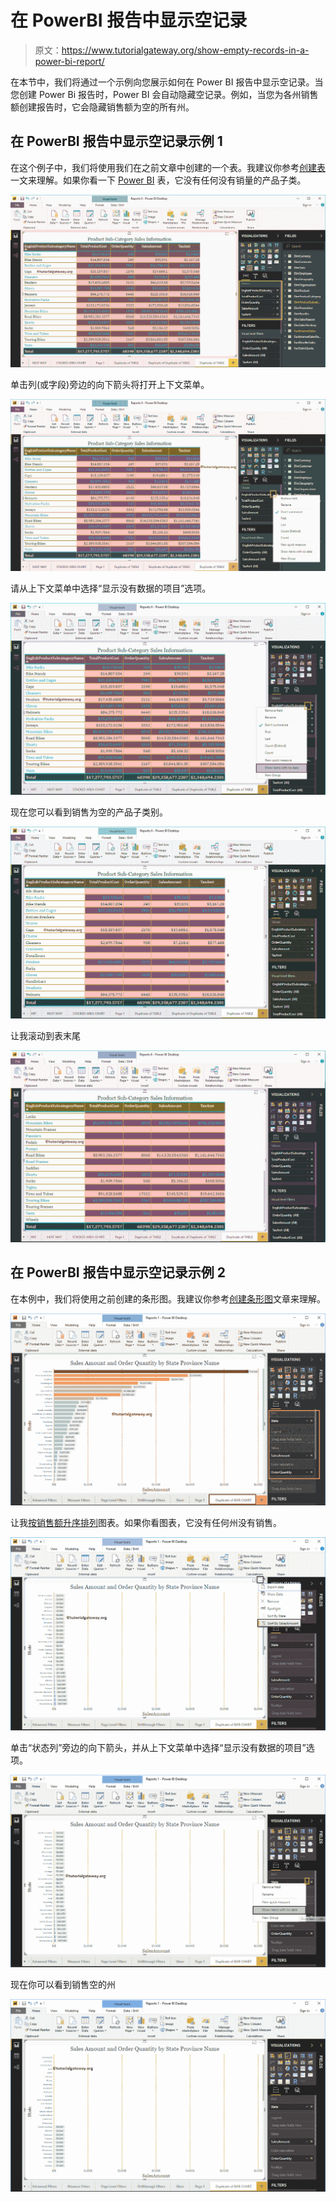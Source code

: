# 在 PowerBI 报告中显示空记录

> 原文：<https://www.tutorialgateway.org/show-empty-records-in-a-power-bi-report/>

在本节中，我们将通过一个示例向您展示如何在 Power BI 报告中显示空记录。当您创建 Power Bi 报告时，Power BI 会自动隐藏空记录。例如，当您为各州销售额创建报告时，它会隐藏销售额为空的所有州。

## 在 PowerBI 报告中显示空记录示例 1

在这个例子中，我们将使用我们在之前文章中创建的一个表。我建议你参考[创建表](https://www.tutorialgateway.org/create-a-table-in-power-bi/)一文来理解。如果你看一下 [Power BI](https://www.tutorialgateway.org/power-bi-tutorial/) 表，它没有任何没有销量的产品子类。

![Show Empty Records in a Power BI Report 1](img/13adaad487239a48a39a3a8700cd9a2b.png)

单击列(或字段)旁边的向下箭头将打开上下文菜单。

![Show Empty Records in a Power BI Report 2](img/7f549c3f5869095b11463b0c15a9a19b.png)

请从上下文菜单中选择“显示没有数据的项目”选项。

![Show Empty Records in a Power BI Report 3](img/38732fb105d138b8091dc65ad01f8cb4.png)

现在您可以看到销售为空的产品子类别。

![Show Empty Records in a Power BI Report 4](img/8ca6b4b78229fddfbfc444517f438704.png)

让我滚动到表末尾

![Show Empty Records in a Power BI Report 5](img/9b1496ed3331d6b4d89e7a2a1f90a266.png)

## 在 PowerBI 报告中显示空记录示例 2

在本例中，我们将使用之前创建的条形图。我建议你参考[创建条形图](https://www.tutorialgateway.org/power-bi-bar-chart/)文章来理解。

![Show Empty Records in a Power BI Report 6](img/252ecd1078561ddcae4a0c2adbcd18ba.png)

让我[按销售额升序排列](https://www.tutorialgateway.org/how-to-sort-a-chart-in-power-bi/)图表。如果你看图表，它没有任何州没有销售。

![Show Empty Records in a Power BI Report 7](img/12028c1e7b7c3794442a55bf19e1aea4.png)

单击“状态列”旁边的向下箭头，并从上下文菜单中选择“显示没有数据的项目”选项。

![Show Empty Records in a Power BI Report 8](img/6bd4236d855e30ff018196d83f210690.png)

现在你可以看到销售空的州

![Show Empty Records in a Power BI Report 9](img/802530ba163f84ceb197d1876a05b4d8.png)